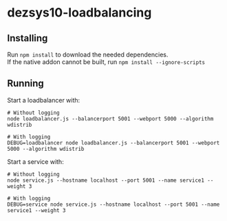 # dezsys10-loadbalancing

## Installing
Run `npm install` to download the needed dependencies.  
If the native addon cannot be built, run `npm install --ignore-scripts`

## Running
Start a loadbalancer with:
```
# Without logging
node loadbalancer.js --balancerport 5001 --webport 5000 --algorithm wdistrib

# With logging
DEBUG=loadbalancer node loadbalancer.js --balancerport 5001 --webport 5000 --algorithm wdistrib
```
Start a service with:
```
# Without logging
node service.js --hostname localhost --port 5001 --name service1 --weight 3

# With logging
DEBUG=service node service.js --hostname localhost --port 5001 --name service1 --weight 3
```
